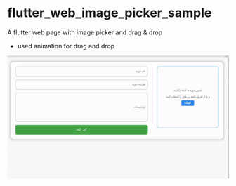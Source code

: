 # flutter_web_image_picker_sample
A flutter web page with image picker and drag &amp; drop

- used animation for drag and drop

![](gif01.gif)
